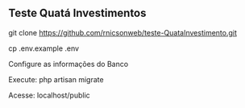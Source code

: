## Teste Quatá Investimentos

git clone https://github.com/rnicsonweb/teste-QuataInvestimento.git

cp .env.example .env

Configure as informações do Banco

Execute: php artisan migrate

Acesse: localhost/public
